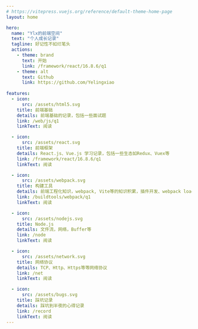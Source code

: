 ```yaml
---
# https://vitepress.vuejs.org/reference/default-theme-home-page
layout: home

hero:
  name: "Ylx的前端空间"
  text: "个人成长记录"
  tagline: 好记性不如烂笔头
  actions:
    - theme: brand
      text: 开始
      link: /framework/react/16.8.6/q1
    - theme: alt
      text: Github
      link: https://github.com/Yelingxiao
      
features:
  - icon: 
      src: /assets/html5.svg
    title: 前端基础
    details: 前端基础的记录，包括一些面试题
    link: /web/js/q1
    linkText: 阅读

  - icon:
      src: /assets/react.svg
    title: 前端框架
    details: React.js、Vue.js 学习记录，包括一些生态如Redux、Vuex等
    link: /framework/react/16.8.6/q1
    linkText: 阅读

  - icon:
      src: /assets/webpack.svg
    title: 构建工具
    details: 前端工程化知识，webpack, Vite等的知识积累，插件开发、webpack loader开发等  
    link: /buildtools/webpack/q1
    linkText: 阅读

  - icon:
      src: /assets/nodejs.svg
    title: Node.js
    details: 文件流，网络，Buffer等
    link: /node
    linkText: 阅读

  - icon:
      src: /assets/network.svg
    title: 网络协议
    details: TCP、Http、Https等等网络协议
    link: /net
    linkText: 阅读

  - icon:
      src: /assets/bugs.svg
    title: 踩坑记录
    details: 踩坑到半夜的心得记录
    link: /record
    linkText: 阅读
---
```


